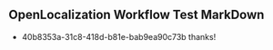 ## OpenLocalization Workflow Test MarkDown
* 40b8353a-31c8-418d-b81e-bab9ea90c73b thanks!

<!--HONumber=Jul16_HO2-->


